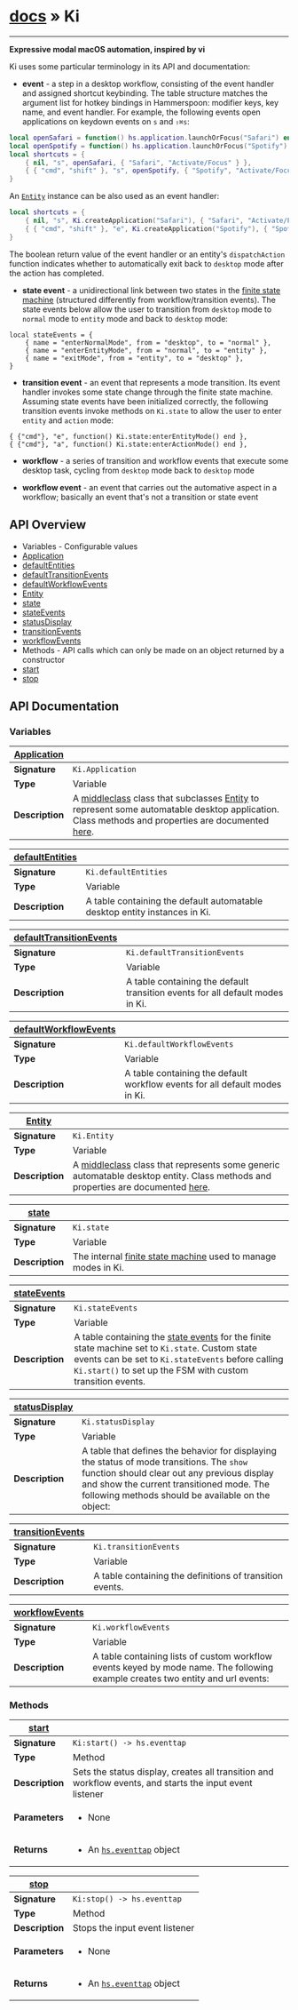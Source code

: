 # [docs](index.md) » Ki
---

**Expressive modal macOS automation, inspired by vi**

Ki uses some particular terminology in its API and documentation:
* **event** - a step in a desktop workflow, consisting of the event handler and assigned shortcut keybinding. The table structure matches the argument list for hotkey bindings in Hammerspoon: modifier keys, key name, and event handler. For example, the following events open applications on keydown events on `s` and `⇧⌘s`:
```lua
local openSafari = function() hs.application.launchOrFocus("Safari") end
local openSpotify = function() hs.application.launchOrFocus("Spotify") end
local shortcuts = {
    { nil, "s", openSafari, { "Safari", "Activate/Focus" } },
    { { "cmd", "shift" }, "s", openSpotify, { "Spotify", "Activate/Focus" } },
}
```
An [`Entity`](#Entity) instance can be also used as an event handler:
```lua
local shortcuts = {
    { nil, "s", Ki.createApplication("Safari"), { "Safari", "Activate/Focus" } },
    { { "cmd", "shift" }, "e", Ki.createApplication("Spotify"), { "Spotify", "Activate/Focus" } },
}
```
The boolean return value of the event handler or an entity's `dispatchAction` function indicates whether to automatically exit back to `desktop` mode after the action has completed.

* **state event** - a unidirectional link between two states in the [finite state machine](https://github.com/unindented/lua-fsm#usage) (structured differently from workflow/transition events). The state events below allow the user to transition from `desktop` mode to `normal` mode to `entity` mode and back to `desktop` mode:
 ```
 local stateEvents = {
     { name = "enterNormalMode", from = "desktop", to = "normal" },
     { name = "enterEntityMode", from = "normal", to = "entity" },
     { name = "exitMode", from = "entity", to = "desktop" },
 }
 ```

* **transition event** - an event that represents a mode transition. Its event handler invokes some state change through the finite state machine. Assuming state events have been initialized correctly, the following transition events invoke methods on `Ki.state` to allow the user to enter `entity` and `action` mode:
 ```
 { {"cmd"}, "e", function() Ki.state:enterEntityMode() end },
 { {"cmd"}, "a", function() Ki.state:enterActionMode() end },
 ```

* **workflow** - a series of transition and workflow events that execute some desktop task, cycling from `desktop` mode back to `desktop` mode

* **workflow event** - an event that carries out the automative aspect in a workflow; basically an event that's not a transition or state event

## API Overview
* Variables - Configurable values
 * [Application](#Application)
 * [defaultEntities](#defaultEntities)
 * [defaultTransitionEvents](#defaultTransitionEvents)
 * [defaultWorkflowEvents](#defaultWorkflowEvents)
 * [Entity](#Entity)
 * [state](#state)
 * [stateEvents](#stateEvents)
 * [statusDisplay](#statusDisplay)
 * [transitionEvents](#transitionEvents)
 * [workflowEvents](#workflowEvents)
* Methods - API calls which can only be made on an object returned by a constructor
 * [start](#start)
 * [stop](#stop)

## API Documentation

### Variables

| [Application](#Application)         |                                                                                     |
| --------------------------------------------|-------------------------------------------------------------------------------------|
| **Signature**                               | `Ki.Application`                                                                    |
| **Type**                                    | Variable                                                                     |
| **Description**                             | A [middleclass](https://github.com/kikito/middleclass/wiki) class that subclasses [Entity](Entity.html) to represent some automatable desktop application. Class methods and properties are documented [here](Application.html).                                                                     |

| [defaultEntities](#defaultEntities)         |                                                                                     |
| --------------------------------------------|-------------------------------------------------------------------------------------|
| **Signature**                               | `Ki.defaultEntities`                                                                    |
| **Type**                                    | Variable                                                                     |
| **Description**                             | A table containing the default automatable desktop entity instances in Ki.                                                                     |

| [defaultTransitionEvents](#defaultTransitionEvents)         |                                                                                     |
| --------------------------------------------|-------------------------------------------------------------------------------------|
| **Signature**                               | `Ki.defaultTransitionEvents`                                                                    |
| **Type**                                    | Variable                                                                     |
| **Description**                             | A table containing the default transition events for all default modes in Ki.                                                                     |

| [defaultWorkflowEvents](#defaultWorkflowEvents)         |                                                                                     |
| --------------------------------------------|-------------------------------------------------------------------------------------|
| **Signature**                               | `Ki.defaultWorkflowEvents`                                                                    |
| **Type**                                    | Variable                                                                     |
| **Description**                             | A table containing the default workflow events for all default modes in Ki.                                                                     |

| [Entity](#Entity)         |                                                                                     |
| --------------------------------------------|-------------------------------------------------------------------------------------|
| **Signature**                               | `Ki.Entity`                                                                    |
| **Type**                                    | Variable                                                                     |
| **Description**                             | A [middleclass](https://github.com/kikito/middleclass/wiki) class that represents some generic automatable desktop entity. Class methods and properties are documented [here](Entity.html).                                                                     |

| [state](#state)         |                                                                                     |
| --------------------------------------------|-------------------------------------------------------------------------------------|
| **Signature**                               | `Ki.state`                                                                    |
| **Type**                                    | Variable                                                                     |
| **Description**                             | The internal [finite state machine](https://github.com/unindented/lua-fsm#usage) used to manage modes in Ki.                                                                     |

| [stateEvents](#stateEvents)         |                                                                                     |
| --------------------------------------------|-------------------------------------------------------------------------------------|
| **Signature**                               | `Ki.stateEvents`                                                                    |
| **Type**                                    | Variable                                                                     |
| **Description**                             | A table containing the [state events](https://github.com/unindented/lua-fsm#usage) for the finite state machine set to `Ki.state`. Custom state events can be set to `Ki.stateEvents` before calling `Ki.start()` to set up the FSM with custom transition events.                                                                     |

| [statusDisplay](#statusDisplay)         |                                                                                     |
| --------------------------------------------|-------------------------------------------------------------------------------------|
| **Signature**                               | `Ki.statusDisplay`                                                                    |
| **Type**                                    | Variable                                                                     |
| **Description**                             | A table that defines the behavior for displaying the status of mode transitions. The `show` function should clear out any previous display and show the current transitioned mode. The following methods should be available on the object:                                                                     |

| [transitionEvents](#transitionEvents)         |                                                                                     |
| --------------------------------------------|-------------------------------------------------------------------------------------|
| **Signature**                               | `Ki.transitionEvents`                                                                    |
| **Type**                                    | Variable                                                                     |
| **Description**                             | A table containing the definitions of transition events.                                                                     |

| [workflowEvents](#workflowEvents)         |                                                                                     |
| --------------------------------------------|-------------------------------------------------------------------------------------|
| **Signature**                               | `Ki.workflowEvents`                                                                    |
| **Type**                                    | Variable                                                                     |
| **Description**                             | A table containing lists of custom workflow events keyed by mode name. The following example creates two entity and url events:                                                                     |

### Methods

| [start](#start)         |                                                                                     |
| --------------------------------------------|-------------------------------------------------------------------------------------|
| **Signature**                               | `Ki:start() -> hs.eventtap`                                                                    |
| **Type**                                    | Method                                                                     |
| **Description**                             | Sets the status display, creates all transition and workflow events, and starts the input event listener                                                                     |
| **Parameters**                              | <ul><li>None</li></ul> |
| **Returns**                                 | <ul><li> An [`hs.eventtap`](https://www.hammerspoon.org/docs/hs.eventtap.html) object</li></ul>          |

| [stop](#stop)         |                                                                                     |
| --------------------------------------------|-------------------------------------------------------------------------------------|
| **Signature**                               | `Ki:stop() -> hs.eventtap`                                                                    |
| **Type**                                    | Method                                                                     |
| **Description**                             | Stops the input event listener                                                                     |
| **Parameters**                              | <ul><li>None</li></ul> |
| **Returns**                                 | <ul><li> An [`hs.eventtap`](https://www.hammerspoon.org/docs/hs.eventtap.html) object</li></ul>          |

